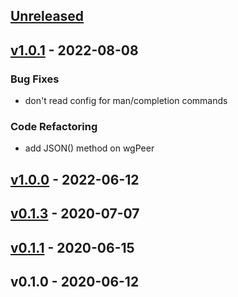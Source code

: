 <a name="unreleased"></a>
## [Unreleased]


<a name="v1.0.1"></a>
## [v1.0.1] - 2022-08-08
### Bug Fixes
- don't read config for man/completion commands

### Code Refactoring
- add JSON() method on wgPeer


<a name="v1.0.0"></a>
## [v1.0.0] - 2022-06-12

<a name="v0.1.3"></a>
## [v0.1.3] - 2020-07-07

<a name="v0.1.1"></a>
## [v0.1.1] - 2020-06-15

<a name="v0.1.0"></a>
## v0.1.0 - 2020-06-12

[Unreleased]: https://github.com/nikaro/zabbixmon/compare/v1.0.1...HEAD
[v1.0.1]: https://github.com/nikaro/zabbixmon/compare/v1.0.0...v1.0.1
[v1.0.0]: https://github.com/nikaro/zabbixmon/compare/v0.1.3...v1.0.0
[v0.1.3]: https://github.com/nikaro/zabbixmon/compare/v0.1.1...v0.1.3
[v0.1.1]: https://github.com/nikaro/zabbixmon/compare/v0.1.0...v0.1.1
